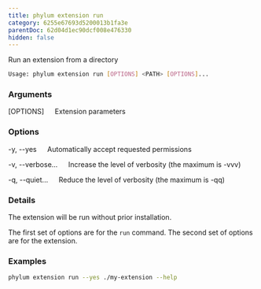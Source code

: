 ```yaml
---
title: phylum extension run
category: 6255e67693d5200013b1fa3e
parentDoc: 62d04d1ec90dcf008e476330
hidden: false
---
```


Run an extension from a directory

```sh
Usage: phylum extension run [OPTIONS] <PATH> [OPTIONS]...
```

### Arguments

<PATH>

[OPTIONS]
&emsp; Extension parameters

### Options

-y, --yes
&emsp; Automatically accept requested permissions

-v, --verbose...
&emsp; Increase the level of verbosity (the maximum is -vvv)

-q, --quiet...
&emsp; Reduce the level of verbosity (the maximum is -qq)

### Details

The extension will be run without prior installation.

The first set of options are for the `run` command. The second set of options
are for the extension.

### Examples

```sh
phylum extension run --yes ./my-extension --help
```
